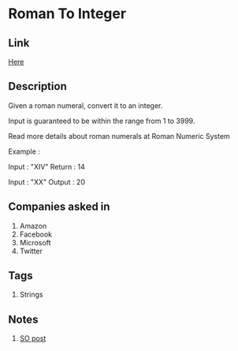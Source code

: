 # Roman To Integer

## Link

[Here](https://www.interviewbit.com/problems/roman-to-integer/)

## Description

Given a roman numeral, convert it to an integer.

Input is guaranteed to be within the range from 1 to 3999.

Read more details about roman numerals at Roman Numeric System

Example :

Input : "XIV"
Return : 14

Input : "XX"
Output : 20

## Companies asked in

1. Amazon
1. Facebook
1. Microsoft
1. Twitter

## Tags

1. Strings

## Notes

1. [SO post](https://stackoverflow.com/questions/9073150/converting-roman-numerals-to-decimal)